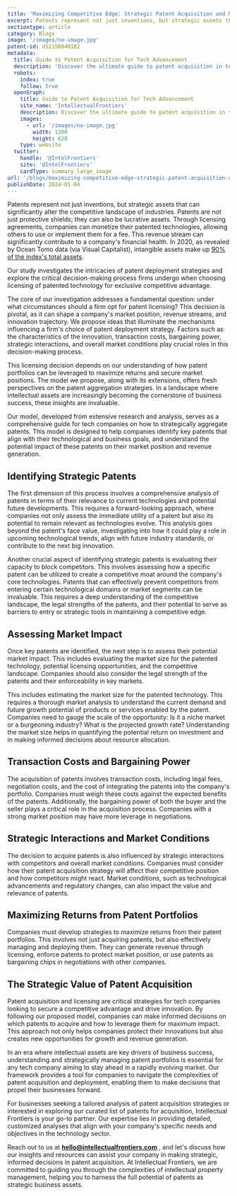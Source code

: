 ```yaml
---
title: 'Maximizing Competitive Edge: Strategic Patent Acquisition and Management'
excerpt: Patents represent not just inventions, but strategic assets that can significantly alter the competitive landscape of industries.
sectiontype: article
category: Blogs
image: '/images/no-image.jpg'
patent-id: US11568401B2
metadata:
  title: Guide to Patent Acquisition for Tech Advancement
  description: 'Discover the ultimate guide to patent acquisition in technology. Learn strategies for market leadership and innovation in our comprehensive guide.'
  robots:
    index: true
    follow: true
  openGraph:
    title: Guide to Patent Acquisition for Tech Advancement
    site_name: 'IntellectualFrontiers'
    description: Discover the ultimate guide to patent acquisition in technology. Learn strategies for market leadership and innovation in our comprehensive guide.
    images:
      - url: '/images/no-image.jpg'
        width: 1200
        height: 628
    type: website
  twitter:
    handle: '@IntelFrontiers'
    site: '@IntelFrontiers'
    cardType: summary_large_image
url: '/blogs/maximizing-competitive-edge-strategic-patent-acquisition-and-management/'
publishDate: 2024-01-04
---
```


Patents represent not just inventions, but strategic assets that can significantly alter the competitive landscape of industries. Patents are not just protective shields; they can also be lucrative assets. Through licensing agreements, companies can monetize their patented technologies, allowing others to use or implement them for a fee. This revenue stream can significantly contribute to a company's financial health. In 2020, as revealed by Ocean Tomo data (via Visual Capitalist), intangible assets make up [90% of the index's total assets](https://www.visualcapitalist.com/the-soaring-value-of-intangible-assets-in-the-sp-500/).

Our study investigates the intricacies of patent deployment strategies and explore the critical decision-making process firms undergo when choosing licensing of patented technology for exclusive competitive advantage.

The core of our investigation addresses a fundamental question: under what circumstances should a firm opt for patent licensing? This decision is pivotal, as it can shape a company's market position, revenue streams, and innovation trajectory. We propose ideas that illuminate the mechanisms influencing a firm's choice of patent deployment strategy. Factors such as the characteristics of the innovation, transaction costs, bargaining power, strategic interactions, and overall market conditions play crucial roles in this decision-making process.

This licensing decision depends on our understanding of how patent portfolios can be leveraged to maximize returns and secure market positions. The model we propose, along with its extensions, offers fresh perspectives on the patent aggregation strategies. In a landscape where intellectual assets are increasingly becoming the cornerstone of business success, these insights are invaluable.

Our model, developed from extensive research and analysis, serves as a comprehensive guide for tech companies on how to strategically aggregate patents. This model is designed to help companies identify key patents that align with their technological and business goals, and understand the potential impact of these patents on their market position and revenue generation.

## Identifying Strategic Patents

The first dimension of this process involves a comprehensive analysis of patents in terms of their relevance to current technologies and potential future developments. This requires a forward-looking approach, where companies not only assess the immediate utility of a patent but also its potential to remain relevant as technologies evolve. This analysis goes beyond the patent's face value, investigating into how it could play a role in upcoming technological trends, align with future industry standards, or contribute to the next big innovation.

Another crucial aspect of identifying strategic patents is evaluating their capacity to block competitors. This involves assessing how a specific patent can be utilized to create a competitive moat around the company's core technologies. Patents that can effectively prevent competitors from entering certain technological domains or market segments can be invaluable. This requires a deep understanding of the competitive landscape, the legal strengths of the patents, and their potential to serve as barriers to entry or strategic tools in maintaining a competitive edge.

## Assessing Market Impact

Once key patents are identified, the next step is to assess their potential market impact. This includes evaluating the market size for the patented technology, potential licensing opportunities, and the competitive landscape. Companies should also consider the legal strength of the patents and their enforceability in key markets.

This includes estimating the market size for the patented technology. This requires a thorough market analysis to understand the current demand and future growth potential of products or services enabled by the patent. Companies need to gauge the scale of the opportunity: Is it a niche market or a burgeoning industry? What is the projected growth rate? Understanding the market size helps in quantifying the potential return on investment and in making informed decisions about resource allocation.

## Transaction Costs and Bargaining Power

The acquisition of patents involves transaction costs, including legal fees, negotiation costs, and the cost of integrating the patents into the company's portfolio. Companies must weigh these costs against the expected benefits of the patents. Additionally, the bargaining power of both the buyer and the seller plays a critical role in the acquisition process. Companies with a strong market position may have more leverage in negotiations.

## Strategic Interactions and Market Conditions

The decision to acquire patents is also influenced by strategic interactions with competitors and overall market conditions. Companies must consider how their patent acquisition strategy will affect their competitive position and how competitors might react. Market conditions, such as technological advancements and regulatory changes, can also impact the value and relevance of patents.

## Maximizing Returns from Patent Portfolios

Companies must develop strategies to maximize returns from their patent portfolios. This involves not just acquiring patents, but also effectively managing and deploying them. They can generate revenue through licensing, enforce patents to protect market position, or use patents as bargaining chips in negotiations with other companies.

## The Strategic Value of Patent Acquisition

Patent acquisition and licensing are critical strategies for tech companies looking to secure a competitive advantage and drive innovation. By following our proposed model, companies can make informed decisions on which patents to acquire and how to leverage them for maximum impact. This approach not only helps companies protect their innovations but also creates new opportunities for growth and revenue generation.

In an era where intellectual assets are key drivers of business success, understanding and strategically managing patent portfolios is essential for any tech company aiming to stay ahead in a rapidly evolving market. Our framework provides a tool for companies to navigate the complexities of patent acquisition and deployment, enabling them to make decisions that propel their businesses forward.

For businesses seeking a tailored analysis of patent acquisition strategies or interested in exploring our curated list of patents for acquisition, Intellectual Frontiers is your go-to partner. Our expertise lies in providing detailed, customized analyses that align with your company's specific needs and objectives in the technology sector.

Reach out to us at **hello@intellectualfrontiers.com** , and let's discuss how our insights and resources can assist your company in making strategic, informed decisions in patent acquisition. At Intellectual Frontiers, we are committed to guiding you through the complexities of intellectual property management, helping you to harness the full potential of patents as strategic business assets.
